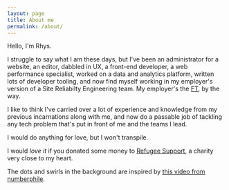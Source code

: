 ```yaml
---
layout: page
title: About me
permalink: /about/
---
```


Hello, I'm Rhys.

I struggle to say what I am these days, but I've been an administrator for a website, an editor, dabbled in UX, a front-end developer, a web performance specialist, worked on a data and analytics platform, written lots of developer tooling, and now find myself working in my employer's version of a Site Reliabilty Engineering team. My employer's the [FT](www.ft.com), by the way.

I like to think I've carried over a lot of experience and knowledge from my previous incarnations along with me, and now do a passable job of tackling any tech problem that's put in front of me and the teams I lead.

I would do anything for love, but I won't transpile.

I would _love it_ if you donated some money to [Refugee Support](https://www.refugeesupport.eu/donate/), a charity very close to my heart.

The dots and swirls in the background are inspired by [this video from numberphile](https://www.youtube.com/watch?v=QAja2jp1VjE).
